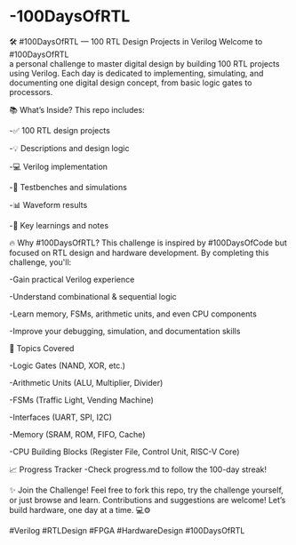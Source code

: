 # -100DaysOfRTL
🛠️ #100DaysOfRTL — 100 RTL Design Projects in Verilog Welcome to #100DaysOfRTL  
  a personal challenge to master digital design by building 100 RTL projects using Verilog. Each day is dedicated to implementing, simulating, and documenting one digital design concept, from basic logic gates to processors.



📚 What’s Inside?
This repo includes:

-✅ 100 RTL design projects

-💡 Descriptions and design logic

-💻 Verilog implementation

-🧪 Testbenches and simulations

-📊 Waveform results

-🧠 Key learnings and notes



🔥 Why #100DaysOfRTL?
This challenge is inspired by #100DaysOfCode but focused on RTL design and hardware development. By completing this challenge, you'll:

-Gain practical Verilog experience

-Understand combinational & sequential logic

-Learn memory, FSMs, arithmetic units, and even CPU components

-Improve your debugging, simulation, and documentation skills



🧱 Topics Covered

-Logic Gates (NAND, XOR, etc.)

-Arithmetic Units (ALU, Multiplier, Divider)

-FSMs (Traffic Light, Vending Machine)

-Interfaces (UART, SPI, I2C)

-Memory (SRAM, ROM, FIFO, Cache)

-CPU Building Blocks (Register File, Control Unit, RISC-V Core)



📈 Progress Tracker
-Check progress.md to follow the 100-day streak!



✨ Join the Challenge!
Feel free to fork this repo, try the challenge yourself, or just browse and learn. Contributions and suggestions are welcome!
Let’s build hardware, one day at a time. 💻⚙️

#Verilog #RTLDesign #FPGA #HardwareDesign #100DaysOfRTL
